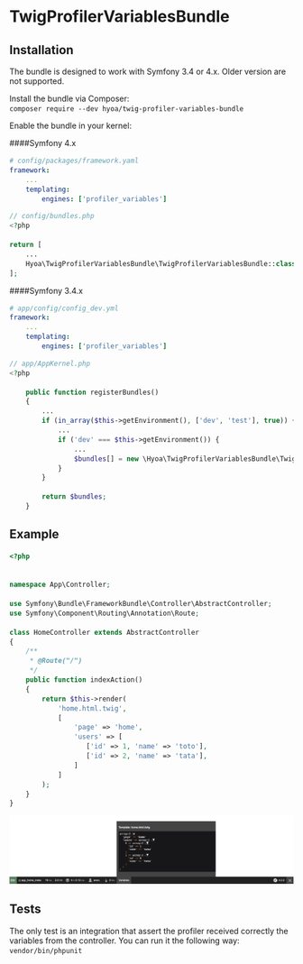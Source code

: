 # TwigProfilerVariablesBundle

## Installation

The bundle is designed to work with Symfony 3.4 or 4.x. Older version are not supported.

Install the bundle via Composer:  
`composer require --dev hyoa/twig-profiler-variables-bundle`

Enable the bundle in your kernel:  

####Symfony 4.x
```yml
# config/packages/framework.yaml
framework:
    ...
    templating:
        engines: ['profiler_variables']
```

```php
// config/bundles.php
<?php

return [
    ...
    Hyoa\TwigProfilerVariablesBundle\TwigProfilerVariablesBundle::class => ['dev' => true]
];
```

####Symfony 3.4.x
```yml
# app/config/config_dev.yml
framework:
    ...
    templating:
        engines: ['profiler_variables']
```

```php
// app/AppKernel.php
<?php

    public function registerBundles()
    {
        ...
        if (in_array($this->getEnvironment(), ['dev', 'test'], true)) {
            ...
            if ('dev' === $this->getEnvironment()) {
                ...
                $bundles[] = new \Hyoa\TwigProfilerVariablesBundle\TwigProfilerVariablesBundle();
            }
        }

        return $bundles;
    }
```

## Example
```php
<?php


namespace App\Controller;

use Symfony\Bundle\FrameworkBundle\Controller\AbstractController;
use Symfony\Component\Routing\Annotation\Route;

class HomeController extends AbstractController
{
    /**
     * @Route("/")
     */
    public function indexAction()
    {
        return $this->render(
            'home.html.twig',
            [
                'page' => 'home',
                'users' => [
                   ['id' => 1, 'name' => 'toto'],
                   ['id' => 2, 'name' => 'tata'],
                ]
            ]
        );
    }
}
```

![Profiler page example](./docs/toolbar.png)

## Tests
The only test is an integration that assert the profiler received correctly the variables from the controller.
You can run it the following way: `vendor/bin/phpunit`
